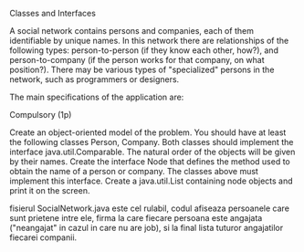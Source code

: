 Classes and Interfaces

A social network contains persons and companies, each of them identifiable by unique names.
In this network there are relationships of the following types: person-to-person (if they know each other, how?), and person-to-company (if the person works for that company, on what position?).
There may be various types of "specialized" persons in the network, such as programmers or designers.

The main specifications of the application are:

Compulsory (1p)

Create an object-oriented model of the problem. You should have at least the following classes Person, Company.
Both classes should implement the interface java.util.Comparable. The natural order of the objects will be given by their names.
Create the interface Node that defines the method used to obtain the name of a person or company. The classes above must implement this interface.
Create a java.util.List containing node objects and print it on the screen.

fisierul SocialNetwork.java este cel rulabil, 
codul afiseaza persoanele care sunt prietene intre ele, firma la care fiecare persoana este angajata ("neangajat" in cazul in care nu are job), 
si la final lista tuturor angajatilor fiecarei companii.
